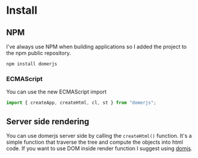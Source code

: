 # Install

## NPM

I've always use NPM when building applications so I added the project to the npm public repository.
```
npm install domerjs
```

### ECMAScript

You can use the new ECMAScript import

```js
import { createApp, createHtml, cl, st } from "domerjs";
```

## Server side rendering

You can use domerjs server side by calling the `createHtml()` function. It's a simple function that traverse the tree and compute the objects into html code. If you want to use DOM inside render function I suggest using [domjs](https://github.com/jsdom/jsdom).



